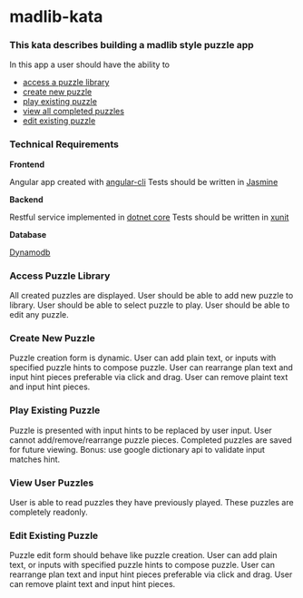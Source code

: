 # madlib-kata
### This kata describes building a madlib style puzzle app

In this app a user should have the ability to 
* [access a puzzle library](#access-puzzle-library)
* [create new puzzle](#create-new-puzzle)
* [play existing puzzle](#play-existing-puzzle)
* [view all completed puzzles](#view-user-puzzles)
* [edit existing puzzle](edit-existing-puzzle)

### Technical Requirements


**Frontend**

Angular app created with [angular-cli](https://cli.angular.io/)
Tests should be written in [Jasmine](https://jasmine.github.io/api/3.5/global)


**Backend**

Restful service implemented in [dotnet core](https://dotnet.microsoft.com/learn/dotnet/hello-world-tutorial/install)
Tests should be written in [xunit](https://xunit.net/docs/getting-started/netcore/cmdline)


**Database**

[Dynamodb](https://docs.aws.amazon.com/amazondynamodb/latest/developerguide/DynamoDBLocal.html)


### Access Puzzle Library

All created puzzles are displayed.
User should be able to add new puzzle to library. 
User should be able to select puzzle to play. 
User should be able to edit any puzzle. 


### Create New Puzzle

Puzzle creation form is dynamic. 
User can add plain text, or inputs with specified puzzle hints to compose puzzle.
User can rearrange plan text and input hint pieces preferable via click and drag. 
User can remove plaint text and input hint pieces. 


### Play Existing Puzzle

Puzzle is presented with input hints to be replaced by user input. 
User cannot add/remove/rearrange puzzle pieces. 
Completed puzzles are saved for future viewing. 
Bonus: use google dictionary api to validate input matches hint.


### View User Puzzles

User is able to read puzzles they have previously played. 
These puzzles are completely readonly. 


### Edit Existing Puzzle

Puzzle edit form should behave like puzzle creation. 
User can add plain text, or inputs with specified puzzle hints to compose puzzle.
User can rearrange plan text and input hint pieces preferable via click and drag. 
User can remove plaint text and input hint pieces. 
